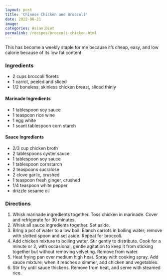 ```yaml
---
layout: post
title: 'Chinese Chicken and Broccoli'
date: 2022-06-21
image:
categories: Asian,Diet
permalink: /recipes/broccoli-chicken.html
---
```


This has become a weekly staple for me because it’s cheap, easy, and low calorie because of its low fat content.

### Ingredients

- 2 cups broccoli florets
- 1 carrot, peeled and sliced
- 1/2 boneless, skinless chicken breast, sliced thinly

#### Marinade Ingredients

- 1 tablespoon soy sauce
- 1 teaspoon rice wine
- 1 egg white
- 1 scant tablespoon corn starch

#### Sauce Ingredients

- 2/3 cup chicken broth
- 2 tablespoons oyster sauce
- 1 tablespoon soy sauce
- 1 tablespoon cornstarch
- 2 teaspoons sucralose
- 2 clove garlic, crushed
- 1 teaspoon fresh ginger, crushed
- 1/4 teaspoon white pepper
- drizzle sesame oil

### Directions

1. Whisk marinade ingredients together. Toss chicken in marinade. Cover and refrigerate for 30 minutes.
2. Whisk all sauce ingredients together. Set aside.
3. Bring a pot of water to a low boil. Blanch carrots in boiling water; remove with slotted spoon and set aside. Repeat for broccoli.
4. Add chicken mixture to boiling water. Stir gently to distribute. Cook for a minute or 2, with occasional, gentle agitation to keep it from sticking together but without removing velveting. Remove from water.
5. Heat frying pan over medium high heat. Spray with cooking spray. Add sauce mixture; when it reaches a simmer, add chicken and vegetables.
6. Stir fry until sauce thickens. Remove from heat, and serve with steamed rice.
